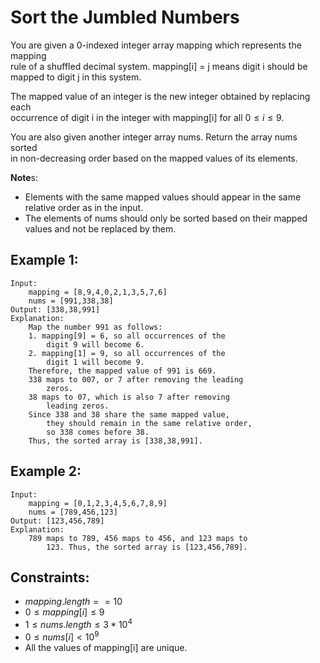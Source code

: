 # Sort the Jumbled Numbers

You are given a 0-indexed integer array mapping which represents the mapping  
rule of a shuffled decimal system. mapping[i] = j means digit i should be  
mapped to digit j in this system.

The mapped value of an integer is the new integer obtained by replacing each  
occurrence of digit i in the integer with mapping[i] for all $0 \le i \le 9$.

You are also given another integer array nums. Return the array nums sorted  
in non-decreasing order based on the mapped values of its elements.

**Note**s:

* Elements with the same mapped values should appear in the same relative 
    order as in the input.
* The elements of nums should only be sorted based on their mapped values 
    and not be replaced by them.

 

## Example 1:

    Input: 
        mapping = [8,9,4,0,2,1,3,5,7,6]
        nums = [991,338,38]
    Output: [338,38,991]
    Explanation: 
        Map the number 991 as follows:
        1. mapping[9] = 6, so all occurrences of the 
            digit 9 will become 6.
        2. mapping[1] = 9, so all occurrences of the 
            digit 1 will become 9.
        Therefore, the mapped value of 991 is 669.
        338 maps to 007, or 7 after removing the leading 
            zeros.
        38 maps to 07, which is also 7 after removing 
            leading zeros.
        Since 338 and 38 share the same mapped value, 
            they should remain in the same relative order,
            so 338 comes before 38.
        Thus, the sorted array is [338,38,991].
        
## Example 2:

    Input: 
        mapping = [0,1,2,3,4,5,6,7,8,9]
        nums = [789,456,123]
    Output: [123,456,789]
    Explanation: 
        789 maps to 789, 456 maps to 456, and 123 maps to 
            123. Thus, the sorted array is [123,456,789].

 

## Constraints:

* $mapping.length == 10$
* $0 \le mapping[i] \le 9$
* $1 \le nums.length \le 3 * 10^4$
* $0 \le nums[i] < 10^9$
* All the values of mapping[i] are unique.

